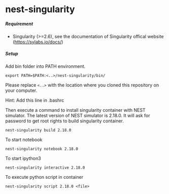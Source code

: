 # nest-singularity


##### Requirement

- Singularity (>=2.6), see the documentation of Singularity offical website (https://sylabs.io/docs/)

##### Setup

Add bin folder into PATH environment.
```
export PATH=$PATH:<..>/nest-singularity/bin/
```
Please replace ```<..>``` with the location where you cloned this repository on your computer.

Hint: Add this line in .bashrc

Then execute a command to install singularity container with NEST simulator.
The latest version of NEST simulator is 2.18.0.
It will ask for password to get root rights to build singularity container.
```
nest-singularity build 2.18.0
```

To start notebook
```
nest-singularity notebook 2.18.0
```

To start ipython3
```
nest-singularity interactive 2.18.0
```

To execute python script in container
```
nest-singularity script 2.18.0 <file>
```
